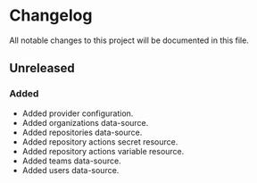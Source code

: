 # Changelog

All notable changes to this project will be documented in this file.

## Unreleased

### Added

- Added provider configuration.
- Added organizations data-source.
- Added repositories data-source.
- Added repository actions secret resource.
- Added repository actions variable resource.
- Added teams data-source.
- Added users data-source.
